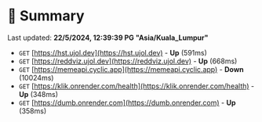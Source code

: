 # 📖 Summary
Last updated: **22/5/2024, 12:39:39 PG "Asia/Kuala_Lumpur"**

- `GET` [https://hst.ujol.dev](https://hst.ujol.dev) - **Up** (591ms)
- `GET` [https://reddviz.ujol.dev](https://reddviz.ujol.dev) - **Up** (668ms)
- `GET` [https://memeapi.cyclic.app](https://memeapi.cyclic.app) - **Down** (10024ms)
- `GET` [https://klik.onrender.com/health](https://klik.onrender.com/health) - **Up** (348ms)
- `GET` [https://dumb.onrender.com](https://dumb.onrender.com) - **Up** (358ms)
